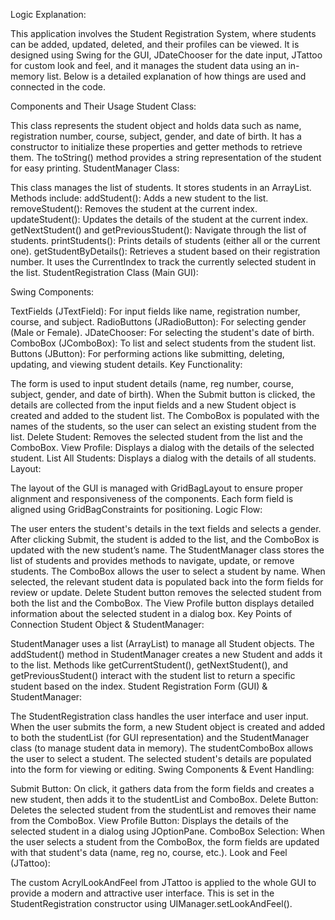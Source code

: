 Logic Explanation:

This application involves the Student Registration System, where students can be added, updated, deleted, and their profiles can be viewed. It is designed using Swing for the GUI, JDateChooser for the date input, JTattoo for custom look and feel, and it manages the student data using an in-memory list. Below is a detailed explanation of how things are used and connected in the code.

Components and Their Usage Student Class:

This class represents the student object and holds data such as name, registration number, course, subject, gender, and date of birth. It has a constructor to initialize these properties and getter methods to retrieve them. The toString() method provides a string representation of the student for easy printing. StudentManager Class:

This class manages the list of students. It stores students in an ArrayList. Methods include: addStudent(): Adds a new student to the list. removeStudent(): Removes the student at the current index. updateStudent(): Updates the details of the student at the current index. getNextStudent() and getPreviousStudent(): Navigate through the list of students. printStudents(): Prints details of students (either all or the current one). getStudentByDetails(): Retrieves a student based on their registration number. It uses the CurrentIndex to track the currently selected student in the list. StudentRegistration Class (Main GUI):

Swing Components:

TextFields (JTextField): For input fields like name, registration number, course, and subject. RadioButtons (JRadioButton): For selecting gender (Male or Female). JDateChooser: For selecting the student's date of birth. ComboBox (JComboBox): To list and select students from the student list. Buttons (JButton): For performing actions like submitting, deleting, updating, and viewing student details. Key Functionality:

The form is used to input student details (name, reg number, course, subject, gender, and date of birth). When the Submit button is clicked, the details are collected from the input fields and a new Student object is created and added to the student list. The ComboBox is populated with the names of the students, so the user can select an existing student from the list. Delete Student: Removes the selected student from the list and the ComboBox. View Profile: Displays a dialog with the details of the selected student. List All Students: Displays a dialog with the details of all students. Layout:

The layout of the GUI is managed with GridBagLayout to ensure proper alignment and responsiveness of the components. Each form field is aligned using GridBagConstraints for positioning. Logic Flow:

The user enters the student's details in the text fields and selects a gender. After clicking Submit, the student is added to the list, and the ComboBox is updated with the new student’s name. The StudentManager class stores the list of students and provides methods to navigate, update, or remove students. The ComboBox allows the user to select a student by name. When selected, the relevant student data is populated back into the form fields for review or update. Delete Student button removes the selected student from both the list and the ComboBox. The View Profile button displays detailed information about the selected student in a dialog box. Key Points of Connection Student Object & StudentManager:

StudentManager uses a list (ArrayList) to manage all Student objects. The addStudent() method in StudentManager creates a new Student and adds it to the list. Methods like getCurrentStudent(), getNextStudent(), and getPreviousStudent() interact with the student list to return a specific student based on the index. Student Registration Form (GUI) & StudentManager:

The StudentRegistration class handles the user interface and user input. When the user submits the form, a new Student object is created and added to both the studentList (for GUI representation) and the StudentManager class (to manage student data in memory). The studentComboBox allows the user to select a student. The selected student's details are populated into the form for viewing or editing. Swing Components & Event Handling:

Submit Button: On click, it gathers data from the form fields and creates a new student, then adds it to the studentList and ComboBox. Delete Button: Deletes the selected student from the studentList and removes their name from the ComboBox. View Profile Button: Displays the details of the selected student in a dialog using JOptionPane. ComboBox Selection: When the user selects a student from the ComboBox, the form fields are updated with that student's data (name, reg no, course, etc.). Look and Feel (JTattoo):

The custom AcrylLookAndFeel from JTattoo is applied to the whole GUI to provide a modern and attractive user interface. This is set in the StudentRegistration constructor using UIManager.setLookAndFeel().
